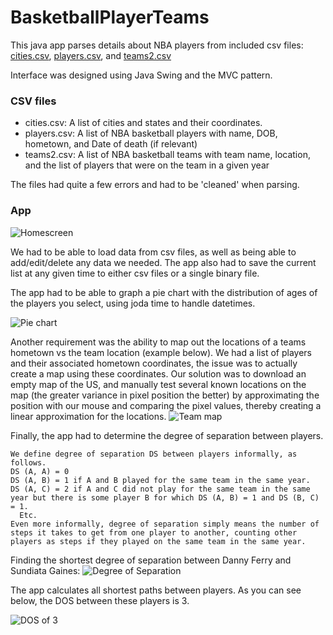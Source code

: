 # BasketballPlayerTeams

This java app parses details about NBA players from included csv files: [cities.csv](https://github.com/jakemanning/basketball-teams/blob/master/Project5/cities.csv), [players.csv](https://github.com/jakemanning/basketball-teams/blob/master/Project5/players.csv), and [teams2.csv](https://github.com/jakemanning/basketball-teams/blob/master/Project5/teams2.csv)

Interface was designed using Java Swing and the MVC pattern.

### CSV files
- cities.csv: A list of cities and states and their coordinates.
- players.csv: A list of NBA basketball players with name, DOB, hometown, and Date of death (if relevant)
- teams2.csv: A list of NBA basketball teams with team name, location, and the list of players that were on the team in a given year 

The files had quite a few errors and had to be 'cleaned' when parsing. 

### App
![Homescreen](https://github.com/jakemanning/basketball-teams/blob/master/demo-pictures/Screen%20Shot%202019-07-16%20at%2010.18.43%20PM.png)

We had to be able to load data from csv files, as well as being able to add/edit/delete any data we needed. The app also had to save the current list at any given time to either csv files or a single binary file. 

The app had to be able to graph a pie chart with the distribution of ages of the players you select, using joda time to handle datetimes.

![Pie chart](https://github.com/jakemanning/basketball-teams/blob/master/demo-pictures/Screen%20Shot%202019-07-16%20at%2010.30.04%20PM.png)

Another requirement was the ability to map out the locations of a teams hometown vs the team location (example below).
We had a list of players and their associated hometown coordinates, the issue was to actually create a map using these coordinates. Our solution was to download an empty map of the US, and manually test several known locations on the map (the greater variance in pixel position the better) by approximating the position with our mouse and comparing the pixel values, thereby creating a linear approximation for the locations.
![Team map](https://github.com/jakemanning/basketball-teams/blob/master/demo-pictures/Screen%20Shot%202019-07-16%20at%2010.42.08%20PM.png)

Finally, the app had to determine the degree of separation between players. 
```
We define degree of separation DS between players informally, as follows. 
DS (A, A) = 0
DS (A, B) = 1 if A and B played for the same team in the same year.
DS (A, C) = 2 if A and C did not play for the same team in the same year but there is some player B for which DS (A, B) = 1 and DS (B, C) = 1.
  Etc.
Even more informally, degree of separation simply means the number of steps it takes to get from one player to another, counting other players as steps if they played on the same team in the same year.
```
Finding the shortest degree of separation between Danny Ferry and Sundiata Gaines:
![Degree of Separation](https://github.com/jakemanning/basketball-teams/blob/master/demo-pictures/Screen%20Shot%202019-07-16%20at%2010.54.04%20PM.png)

The app calculates all shortest paths between players. As you can see below, the DOS between these players is 3.

![DOS of 3](https://github.com/jakemanning/basketball-teams/blob/master/demo-pictures/Screen%20Shot%202019-07-16%20at%2010.54.10%20PM.png)
